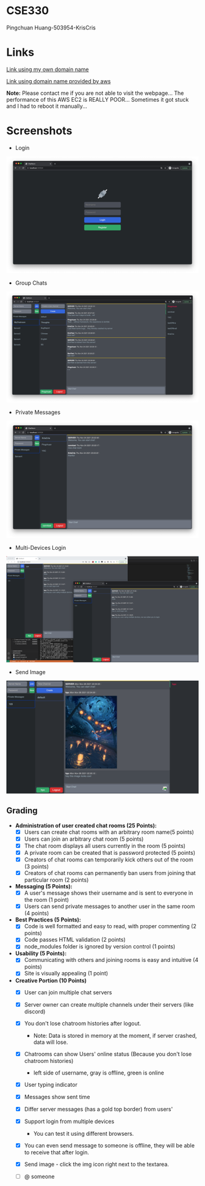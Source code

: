 # CSE330

Pingchuan Huang-503954-KrisCris

# Links

[Link using my own domain name](http://ec2.connlost.online:3456/)

[Link using domain name provided by aws](http://ec2-18-117-87-53.us-east-2.compute.amazonaws.com:3456/)

**Note:** Please contact me if you are not able to visit the webpage... The performance of this AWS EC2 is REALLY POOR... Sometimes it got stuck and I had to reboot it manually...


# Screenshots

- Login

<img src="img/Login.png" alt="Login" style="zoom:50%;" />

- Group Chats

<img src="img/ServerTest.png" alt="ServerTest" style="zoom:50%;" />

- Private Messages

<img src="img/PM.png" alt="PM" style="zoom:50%;" />

- Multi-Devices Login

<img src="img/MultiDeviceLogin.png" alt="MultiDeviceLogin" style="zoom:50%;" />

- Send Image

<img src="img/img.png" alt="img" style="zoom:50%;" />


## Grading

- **Administration of user created chat rooms (25 Points):**
  - [x] Users can create chat rooms with an arbitrary room name(5 points)
  - [x] Users can join an arbitrary chat room (5 points)
  - [x] The chat room displays all users currently in the room (5 points)
  - [x] A private room can be created that is password protected (5 points)
  - [x] Creators of chat rooms can temporarily kick others out of the room (3 points)
  - [x] Creators of chat rooms can permanently ban users from joining that particular room (2 points)
- **Messaging (5 Points):**
  - [x] A user's message shows their username and is sent to everyone in the room (1 point)
  - [x] Users can send private messages to another user in the same room (4 points)
- **Best Practices (5 Points):**
  - [x] Code is well formatted and easy to read, with proper commenting (2 points)
  - [x] Code passes HTML validation (2 points)
  - [x] node_modules folder is ignored by version control (1 points)
- **Usability (5 Points):**
  - [x] Communicating with others and joining rooms is easy and intuitive (4 points)
  - [x] Site is visually appealing (1 point)
- **Creative Portion (10 Points)**
  - [x] User can join multiple chat servers
  - [x] Server owner can create multiple channels under their servers (like discord)
  - [x] You don't lose chatroom histories after logout.
    - Note: Data is stored in memory at the moment, if server crashed, data will lose.
  - [x] Chatrooms can show Users' online status (Because you don't lose chatroom histories)
    - left side of username, gray is offline, green is online
  - [x] User typing indicator
  - [x] Messages show sent time
  - [x] Differ server messages (has a gold top border) from users'
  - [x] Support login from multiple devices
    - You can test it using different browsers.
  - [x] You can even send message to someone is offline, they will be able to receive that after login.
  - [x] Send image - click the img icon right next to the textarea.
  - [ ] @ someone

